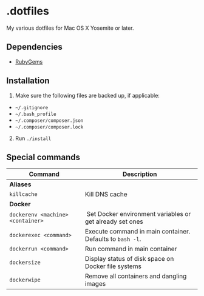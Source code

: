 # .dotfiles

My various dotfiles for Mac OS X Yosemite or later.

## Dependencies

- [RubyGems](https://rubygems.org/pages/download)

## Installation

1. Make sure the following files are backed up, if applicable:
  - `~/.gitignore`
  - `~/.bash_profile`
  - `~/.composer/composer.json`
  - `~/.composer/composer.lock`
2. Run `./install`

## Special commands

| Command | Description |
|---------|-----|
| __Aliases__ | |
| `killcache` | Kill DNS cache | 
| __Docker__ | |
| `dockerenv <machine> <container>` | Set Docker environment variables or get already set ones |
| `dockerexec <command>` | Execute command in main container. Defaults to `bash -l`. |
| `dockerrun <command>` | Run command in main container |
| `dockersize` | Display status of disk space on Docker file systems |
| `dockerwipe` | Remove all containers and dangling images |
